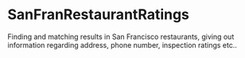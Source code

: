 # SanFranRestaurantRatings
Finding and matching results in San Francisco restaurants, giving out information regarding address, phone number, inspection ratings etc..
